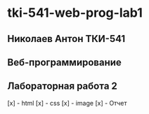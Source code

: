 # tki-541-web-prog-lab1
## Николаев Антон ТКИ-541 
## Веб-программирование 
## Лабораторная работа 2
[x] - html
[x] - css
[x] - image
[x] - Отчет
